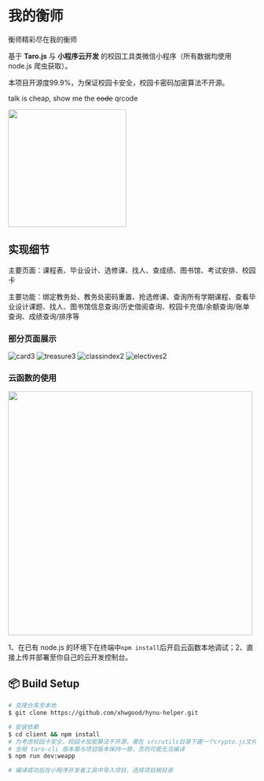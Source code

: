 # 我的衡师
衡师精彩尽在我的衡师

基于 **Taro.js** 与 **小程序云开发** 的校园工具类微信小程序（所有数据均使用 node.js 爬虫获取）。

本项目开源度99.9%，为保证校园卡安全，校园卡密码加密算法不开源。

talk is cheap, show me the ~~code~~ qrcode

<img src="http://cdn.xianghw.xyz/hynu-helper.jpg" width="240" />

## 实现细节

主要页面：课程表、毕业设计、选修课、找人、查成绩、图书馆、考试安排、校园卡

主要功能：绑定教务处、教务处密码重置、抢选修课、查询所有学期课程、查看毕业设计课题、找人、图书馆信息查询/历史借阅查询、校园卡充值/余额查询/账单查询、成绩查询/排序等

### 部分页面展示


![card3](http://cdn.xianghw.xyz/card3.jpg)
![treasure3](http://cdn.xianghw.xyz/treasure3.jpg)
![classindex2](http://cdn.xianghw.xyz/classindex2.jpg)
![electives2](http://cdn.xianghw.xyz/electives2.jpg)

### 云函数的使用

<img src="http://cdn.xianghw.xyz/cloud-use.png" width="497" />

1、在已有 node.js 的环境下在终端中`npm install`后开启云函数本地调试；2、直接上传并部署至你自己的云开发控制台。

## :package: Build Setup

``` bash
# 克隆仓库至本地
$ git clone https://github.com/xhwgood/hynu-helper.git

# 安装依赖
$ cd client && npm install
# 为考虑校园卡安全，校园卡加密算法不开源，需在 src/utils目录下建一个crypto.js文件，否则无法编译
# 全局 taro-cli 版本需与项目版本保持一致，否则可能无法编译
$ npm run dev:weapp

# 编译成功后在小程序开发者工具中导入项目，选择项目根目录
```
